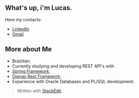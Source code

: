 
## What's up, i'm Lucas.

Here my contacts:

 - [LinkedIn ](https://www.linkedin.com/in/lucasplima-93aa25181/)
 - [Gmail](mailto:lucas.plima.ti@gmail.com)

## More about Me
- Brazilian;
- Currently studying and developing REST API's with 
 - [Spring Framework](https://spring.io/);
 - [Django Rest Framework](https://www.django-rest-framework.org/);
- Experience with Oracle Databases and PL/SQL development.

> Written with [StackEdit](https://stackedit.io/).
